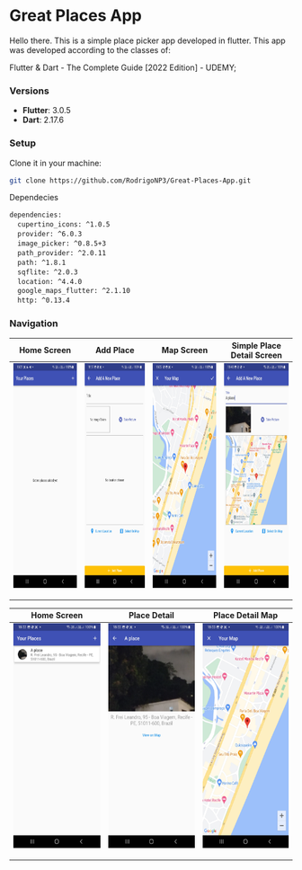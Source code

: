 # Great Places App

Hello there.
This is a simple place picker app developed in flutter.
This app was developed according to the classes of:

Flutter & Dart - The Complete Guide [2022 Edition] - UDEMY;

### Versions

- **Flutter**: 3.0.5
- **Dart**: 2.17.6

### Setup

Clone it in your machine:
```bash
git clone https://github.com/RodrigoNP3/Great-Places-App.git
```

Dependecies

```bash
dependencies:
  cupertino_icons: ^1.0.5
  provider: ^6.0.3
  image_picker: ^0.8.5+3
  path_provider: ^2.0.11
  path: ^1.8.1
  sqflite: ^2.0.3
  location: ^4.4.0
  google_maps_flutter: ^2.1.10
  http: ^0.13.4
```

### Navigation

<table>
<thead>
<tr>
<th align="center">Home Screen</th>
<th align="center">Add Place</th>
<th align="center">Map Screen</th>
<th align="center">Simple Place Detail Screen</th>


</tr>
</thead>
<tbody>
<tr>
  
<td align="center">
  <a target="_blank" rel="" href="images/Screenshot_20220915-183107.jpg">
        <img src="images/Screenshot_20220915-183107.jpg" alt="Css Logo" with="200" height="400"/>

  </a></td>
  
<td align="center">
  <a target="_blank" rel="" href="images/Screenshot_20220915-183720.jpg">
        <img src="images/Screenshot_20220915-183720.jpg" alt="Css Logo" with="200" height="400"/>

  </a></td>
  
  
<td align="center">
  <a target="_blank" rel="" href="images/Screenshot_20220915-183242.jpg">
        <img src="images/Screenshot_20220915-183242.jpg" alt="Css Logo" with="200" height="400"/>

  </a></td>
  
  
<td align="center">
  <a target="_blank" rel="" href="images/Screenshot_20220915-184008.jpg">
        <img src="images/Screenshot_20220915-184008.jpg" alt="Css Logo" with="200" height="400"/>

  </a></td>
  
  <table>
<thead>
<tr>

<th align="center">Home Screen</th>
  <th align="center">Place Detail</th>
    <th align="center">Place Detail Map</th>

</tr>
</thead>
<tbody>
<tr>
  

  
  <td align="center">
  <a target="_blank" rel="" href="images/Screenshot_20220915-183306.jpg">
        <img src="images/Screenshot_20220915-183306.jpg" alt="Css Logo" with="200" height="400"/>

  </a></td>
    <td align="center">
  <a target="_blank" rel="" href="images/Screenshot_20220915-183315.jpg">
        <img src="images/Screenshot_20220915-183315.jpg" alt="Css Logo" with="200" height="400"/>

  </a></td>
  <td align="center">
  <a target="_blank" rel="" href="images/Screenshot_20220915-183326.jpg">
        <img src="images/Screenshot_20220915-183326.jpg" alt="Css Logo" with="200" height="400"/>

  </a></td>
  
  
 
  
